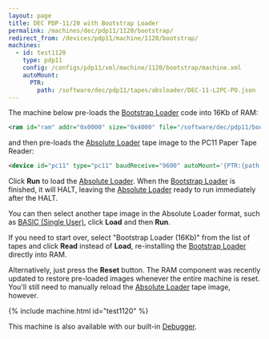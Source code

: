 ```yaml
---
layout: page
title: DEC PDP-11/20 with Bootstrap Loader
permalink: /machines/dec/pdp11/1120/bootstrap/
redirect_from: /devices/pdp11/machine/1120/bootstrap/
machines:
  - id: test1120
    type: pdp11
    config: /configs/pdp11/xml/machine/1120/bootstrap/machine.xml
    autoMount:
      PTR:
        path: /software/dec/pdp11/tapes/absloader/DEC-11-L2PC-PO.json
---
```


The machine below pre-loads the [Bootstrap Loader](/software/dec/pdp11/boot/bootstrap/) code into 16Kb of RAM:

```xml
<ram id="ram" addr="0x0000" size="0x4000" file="/software/dec/pdp11/boot/bootstrap/BOOTSTRAP-16KB.json"/>
```

and then pre-loads the [Absolute Loader](/software/dec/pdp11/tapes/absloader/) tape image to the PC11 Paper Tape Reader:

```xml
<device id="pc11" type="pc11" baudReceive="9600" autoMount='{PTR:{path:"/software/dec/pdp11/tapes/absloader/DEC-11-L2PC-PO.json"}}'>...</device>
```

Click **Run** to load the [Absolute Loader](/software/dec/pdp11/tapes/absloader/).
When the [Bootstrap Loader](/software/dec/pdp11/boot/bootstrap/) is finished, it will HALT,
leaving the [Absolute Loader](/software/dec/pdp11/tapes/absloader/) ready to run immediately after the HALT.

You can then select another tape image in the Absolute Loader format, such as [BASIC (Single User)](/software/dec/pdp11/tapes/basic/),
click **Load** and then **Run**.

If you need to start over, select "Bootstrap Loader (16Kb)" from the list of tapes and click **Read** instead of
**Load**, re-installing the [Bootstrap Loader](/software/dec/pdp11/boot/bootstrap/) directly into RAM.

Alternatively, just press the **Reset** button.  The RAM component was recently updated to restore pre-loaded images whenever
the entire machine is reset.  You'll still need to manually reload the [Absolute Loader](/software/dec/pdp11/tapes/absloader/)
tape image, however.

{% include machine.html id="test1120" %}

This machine is also available with our built-in [Debugger](debugger/).
